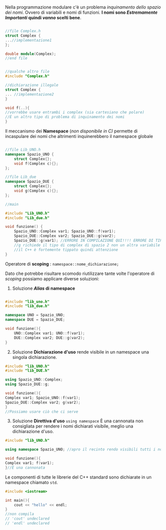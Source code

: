 Nella programmazione modulare c'è un problema *inquinamento dello spazio dei nomi*. Ovvero di variabili e nomi di funzioni. **I nomi sono _Estremamente Importanti_ quindi _vanno_ scelti bene**.

````C++

//file Complex.h
struct Complex {
...//implementazione1
};

double module(Complex);
//end file


//qualche altro file
#include "Complex.h"

//dichiarazione illegale
struct Complex {
... //implementazione2
}

void f(..){
//vorrebbe usare entrambi i complex (sia cartesiano che polare)
//È un altro tipo di problema di inquinamento dei nomi
}

````

Il meccanismo dei **Namespace** (*non disponibile in C)* permette di incaspulare dei nomi che altrimenti inquinerebbero il namespace globale

````C++

//file Lib_UNO.h
namespace Spazio_UNO {
	struct Complex{};
	void f(Complex c){};
};

//file Lib_due
namespace Spazio_DUE {
	struct Complex{};
	void g(Complex c){};
};

//main

#include "Lib_UNO.h"
#include "Lib_due.h"

void funzione() {
	Spazio_UNO::Complex var1; Spazio_UNO::f(var1);
	Spazio_DUE::Complex var2; Spazio_DUE::g(var2);
	Spazio_DUE::g(var1); //ERRORE IN COMPILAZIONE QUI!!!! ERRORE DI TIPO
	//g richiede il tipo di complex di spazio 2 non un altra variabile
	//il C++ è fortemente tippato quindi attenzione
}
````

Operatore di **scoping** : `namespace::nome_dichiarazione;`

Dato che potrebbe risultare scomodo riutilizzare tante volte l'operatore di _scoping_ possiamo applicare diverse soluzioni:

1. Soluzione  **_Alias_ di namespace**

````C++

#include "lib_uno.h"
#include "lib_due.h"

namespace UNO = Spazio_UNO;
namespace DUE = Spazio_DUE;

void funzione(){
	UNO::Complex var1; UNO::f(var1);
	DUE::Complex var2; DUE::g(var2);
}
````

2. Soluzione **Dichiarazione d'uso**
	rende visibile in un namespace una singola dichiarazione.

````C++
#include "lib_UNO.h"
#include "lib_DUE.h"

using Spazio_UNO::Complex;
using Spazio_DUE::g;

void funzione(){
Complex var1; Spazio_UNO::f(var1);
Spazio_DUE::Complex var2; g(var2);
}
//Possiamo usare ciò che ci serve

````

3. Soluzione **Direttiva d'uso**
	`using namespace` È una cannonata non consigliata per rendere i nomi dichiarati visibile, meglio una dichiarazione d'uso.
````C++
#include "lib_UNO.h"

using namespace Spazio_UNO; //apro il recinto rendo visibili tutti i nomi del namespace Spazio_UNO

void funzione(){
Complex var1; f(var1);
}//È una cannonata
````

Le componenti di tutte le librerie del C++ standard sono dichiarate in un namespace chiamato `std`. 
````C++
#include <iostream>

int main(){
	cout << "hello" << endl;
}
//non compila
// 'cout' undeclared
// 'endl' undeclared
````


